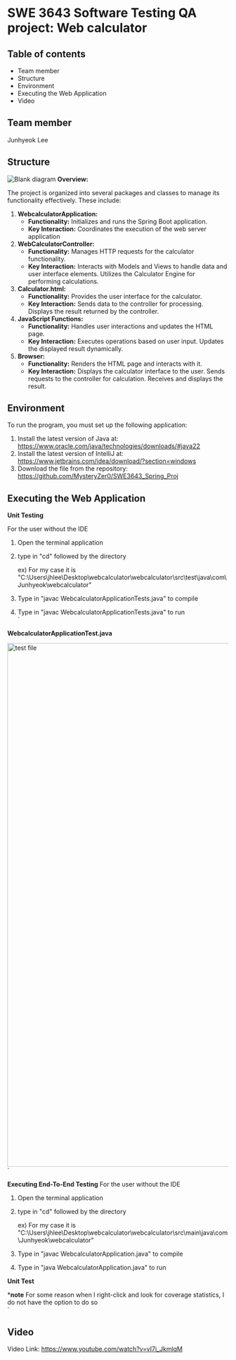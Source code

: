 SWE 3643 Software Testing QA project: Web calculator
===


Table of contents
---
* Team member
* Structure
* Environment
* Executing the Web Application
* Video

Team member
---

Junhyeok Lee

Structure
---
![Blank diagram](https://github.com/MysteryZer0/SWE3643_Spring_Proj/assets/159580266/99e54369-262f-4116-9ee0-d8fb7e5755b4)
**Overview:**

The project is organized into several packages and classes to manage its functionality effectively. These include:

1. **WebcalculatorApplication:**
   * **Functionality:** Initializes and runs the Spring Boot application.
   * **Key Interaction:** Coordinates the execution of the web server application
2. **WebCalculatorController:**
   * **Functionality:** Manages HTTP requests for the calculator functionality.
   * **Key Interaction:** Interacts with Models and Views to handle data and user interface elements. Utilizes the Calculator Engine for performing calculations.
3. **Calculator.html:**
   * **Functionality:** Provides the user interface for the calculator.
   * **Key Interaction:** Sends data to the controller for processing. Displays the result returned by the controller.
4. **JavaScript Functions:**
   * **Functionality:** Handles user interactions and updates the HTML page.
   * **Key Interaction:** Executes operations based on user input. Updates the displayed result dynamically.
5. **Browser:**
   * **Functionality:** Renders the HTML page and interacts with it.
   * **Key Interaction:** Displays the calculator interface to the user. Sends requests to the controller for calculation. Receives and displays the result.

Environment
---

To run the program, you must set up the following application:

1. Install the latest version of Java at: https://www.oracle.com/java/technologies/downloads/#java22
2. Install the latest version of IntelliJ at: https://www.jetbrains.com/idea/download/?section=windows
3. Download the file from the repository: https://github.com/MysteryZer0/SWE3643_Spring_Proj


Executing the Web Application
---

**Unit Testing**

For the user without the IDE

1. Open the terminal application
2. type in "cd" followed by the directory
   
   ex) For my case it is "C:\Users\jhlee\Desktop\webcalculator\webcalculator\src\test\java\com\Junhyeok\webcalculator"
4. Type in "javac WebcalculatorApplicationTests.java" to compile
5. Type in "javac WebcalculatorApplicationTests.java" to run<br>`



**WebcalculatorApplicationTest.java**

<img width="1189" alt="test file" src="https://github.com/MysteryZer0/SWE3643_Spring_Proj/assets/159580266/29976585-544a-482f-ad15-7920659ad8fb"><br>`



**Executing End-To-End Testing**
For the user without the IDE

1. Open the terminal application
2. type in "cd" followed by the directory
   
   ex) For my case it is "C:\Users\jhlee\Desktop\webcalculator\webcalculator\src\main\java\com\Junhyeok\webcalculator"
4. Type in "javac WebcalculatorApplication.java" to compile
5. Type in "java WebcalculatorApplication.java" to run


**Unit Test**

***note** For some reason when I right-click and look for coverage statistics, I do not have the option to do so<br>`




Video 
---
Video Link: https://www.youtube.com/watch?v=vI7i_JkmlqM

